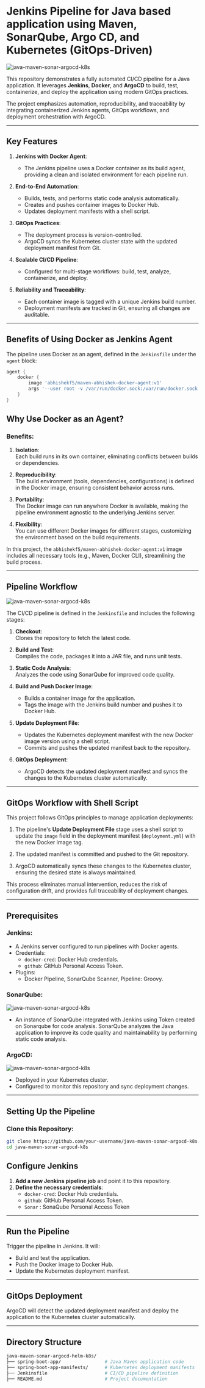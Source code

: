 # Jenkins Pipeline for Java based application using Maven, SonarQube, Argo CD, and Kubernetes (GitOps-Driven)

![java-maven-sonar-argocd-k8s](images/java-maven-sonar-argocd-k8s.png)

This repository demonstrates a fully automated CI/CD pipeline for a Java  application. It leverages **Jenkins**, **Docker**, and **ArgoCD** to build, test, containerize, and deploy the application using modern GitOps practices.

The project emphasizes automation, reproducibility, and traceability by integrating containerized Jenkins agents, GitOps workflows, and deployment orchestration with ArgoCD.

---

## Key Features

1. **Jenkins with Docker Agent**:  
   - The Jenkins pipeline uses a Docker container as its build agent, providing a clean and isolated environment for each pipeline run.

2. **End-to-End Automation**:  
   - Builds, tests, and performs static code analysis automatically.  
   - Creates and pushes container images to Docker Hub.  
   - Updates deployment manifests with a shell script.  

3. **GitOps Practices**:  
   - The deployment process is version-controlled.  
   - ArgoCD syncs the Kubernetes cluster state with the updated deployment manifest from Git.

4. **Scalable CI/CD Pipeline**:  
   - Configured for multi-stage workflows: build, test, analyze, containerize, and deploy.  

5. **Reliability and Traceability**:  
   - Each container image is tagged with a unique Jenkins build number.  
   - Deployment manifests are tracked in Git, ensuring all changes are auditable.

---

## Benefits of Using Docker as Jenkins Agent

The pipeline uses Docker as an agent, defined in the `Jenkinsfile` under the `agent` block:

```groovy
agent {
    docker {
        image 'abhishekf5/maven-abhishek-docker-agent:v1'
        args '--user root -v /var/run/docker.sock:/var/run/docker.sock --rm --add-host=host.docker.internal:host-gateway'
    }
}

```

## Why Use Docker as an Agent?

### Benefits:

1. **Isolation**:  
   Each build runs in its own container, eliminating conflicts between builds or dependencies.

2. **Reproducibility**:  
   The build environment (tools, dependencies, configurations) is defined in the Docker image, ensuring consistent behavior across runs.

3. **Portability**:  
   The Docker image can run anywhere Docker is available, making the pipeline environment agnostic to the underlying Jenkins server.

4. **Flexibility**:  
   You can use different Docker images for different stages, customizing the environment based on the build requirements.

In this project, the `abhishekf5/maven-abhishek-docker-agent:v1` image includes all necessary tools (e.g., Maven, Docker CLI), streamlining the build process.

---

## Pipeline Workflow

![java-maven-sonar-argocd-k8s](images/java-maven-sonar-argocd-k8s.png)

The CI/CD pipeline is defined in the `Jenkinsfile` and includes the following stages:

1. **Checkout**:  
   Clones the repository to fetch the latest code.

2. **Build and Test**:  
   Compiles the code, packages it into a JAR file, and runs unit tests.

3. **Static Code Analysis**:  
   Analyzes the code using SonarQube for improved code quality.

4. **Build and Push Docker Image**:  
   - Builds a container image for the application.  
   - Tags the image with the Jenkins build number and pushes it to Docker Hub.

5. **Update Deployment File**:  
   - Updates the Kubernetes deployment manifest with the new Docker image version using a shell script.  
   - Commits and pushes the updated manifest back to the repository.

6. **GitOps Deployment**:  
   - ArgoCD detects the updated deployment manifest and syncs the changes to the Kubernetes cluster automatically.

---

## GitOps Workflow with Shell Script

This project follows GitOps principles to manage application deployments:

1. The pipeline's **Update Deployment File** stage uses a shell script to update the `image` field in the deployment manifest (`deployment.yml`) with the new Docker image tag.

2. The updated manifest is committed and pushed to the Git repository.

3. ArgoCD automatically syncs these changes to the Kubernetes cluster, ensuring the desired state is always maintained.

This process eliminates manual intervention, reduces the risk of configuration drift, and provides full traceability of deployment changes.

---

## Prerequisites

### **Jenkins**:
- A Jenkins server configured to run pipelines with Docker agents.  
- Credentials:
  - `docker-cred`: Docker Hub credentials.  
  - `github`: GitHub Personal Access Token.  
- Plugins:
  - Docker Pipeline, SonarQube Scanner, Pipeline: Groovy.

### **SonarQube**:

![java-maven-sonar-argocd-k8s](images/java-maven-sonar-argocd-k8s.png)

- An instance of SonarQube integrated with Jenkins using Token created on Sonarqube for code analysis. SonarQube analyzes the Java application to improve its code quality and maintainability by performing static code analysis.

### **ArgoCD**:

![java-maven-sonar-argocd-k8s](images/java-maven-sonar-argocd-k8s.png)

- Deployed in your Kubernetes cluster.  
- Configured to monitor this repository and sync deployment changes.

---

## Setting Up the Pipeline

### Clone this Repository:

```bash
git clone https://github.com/your-username/java-maven-sonar-argocd-k8s.git
cd java-maven-sonar-argocd-k8s
```

## Configure Jenkins

1. **Add a new Jenkins pipeline job** and point it to this repository.  
2. **Define the necessary credentials**:  
   - `docker-cred`: Docker Hub credentials.  
   - `github`: GitHub Personal Access Token.
   - `Sonar` : SonaQube Personal Access Token

---

## Run the Pipeline

Trigger the pipeline in Jenkins. It will:  
- Build and test the application.  
- Push the Docker image to Docker Hub.  
- Update the Kubernetes deployment manifest.

---

## GitOps Deployment

ArgoCD will detect the updated deployment manifest and deploy the application to the Kubernetes cluster automatically.

---

## Directory Structure

```bash
java-maven-sonar-argocd-helm-k8s/
├── spring-boot-app/                # Java Maven application code
├── spring-boot-app-manifests/      # Kubernetes deployment manifests
├── Jenkinsfile                     # CI/CD pipeline definition
├── README.md                       # Project documentation

```



